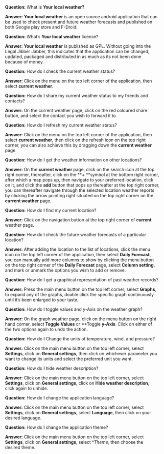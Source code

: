 **Question:** What is **Your local weather?**

**Answer:** **Your local weather** is an open source android application that can be used to check present and future weather forecasts and published on both Google play store and F-Droid.


**Question:** What’s **Your local weather** license?

**Answer:** **Your local weather** is published as GPL. Without going into the Legal Jibber Jabber, this indicates that the application can be changed, updated, packaged and distributed in as much as its not been done because of money.

**Question:** How do I check the current weather status?

**Answer:** Click on the menu on the top left corner of the application, then select **current weather**.


**Question:** How do I share my current weather status to my friends and contacts?

**Answer:** On the current weather page, click on the red coloured share button, and select the contact you wish to forward it to.


**Question:** How do I refresh my current weather status?

**Answer:** Click on the menu on the top left corner of the application, then select **current weather**, then click on the refresh icon on the top right corner, you can also achieve this by dragging down the **current weather** page.


**Question:** How do I get the weather information on other locations?

**Answer:** On the **current weather** page, click on the search icon at the top right corner, thereafter, click on the **+ **symbol at the bottom right corner, after which a map pops up, then navigate to your preferred location, click on it, and click the **add** button that pops up thereafter at the top right corner, you can thereafter navigate through the selected location weather reports by clicking the arrow pointing right situated on the top right corner on the **current weather** page.


**Question:** How do I find my current location?

**Answer:** Click on the navigation button at the top right corner of **current** weather page.


**Question:** How do I check the future weather forecasts of a particular location?

**Answer:** After adding the location to the list of locations, click the menu icon on the top left corner of the application, then select **Daily Forecast**, you can manually add more columns to show by clicking the menu button on the top right corner of the **Daily Forecast** page, select **Column setting**, and mark or unmark the options you wish to add or remove.


**Question:** How do I get a graphical representation of past weather records?

**Answer:** Press the main menu button on the top left corner, select **Graphs**, to expand any of the graphs, double click the specific graph continuously until it’s been enlarged to your taste.


**Question:** How do I toggle values and y-Axis on the weather graph?

**Answer:** On the graph weather page, click on the menu button on the right hand corner, select **Toggle Values** or **Toggle **y-Axis**. Click on either of the two options again to undo the action.


**Question:** How do I Change the units of temperature, wind, and pressure?

**Answer:** Click on the main menu button on the top left corner, select **Settings**, click on **General settings**, then click on whichever parameter you want to change its units and select the preferred unit you want.


**Question:** How do I hide weather description?

**Answer:** Click on the main menu button on the top left corner, select **Settings**, click on **General settings**, click on **Hide weather description**, click again to unhide.


**Question:** How do I change the application language?

**Answer:** Click on the main menu button on the top left corner, select **Settings**, click on **General settings**, select **Language**, then click on your desired language.


**Question:** How do I change the application theme?

**Answer:** Click on the main menu button on the top left corner, select **Settings**, click on **General settings**, select **Theme*, then choose the desired theme.

